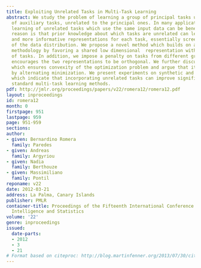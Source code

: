 ```yaml
---
title: Exploiting Unrelated Tasks in Multi-Task Learning
abstract: We study the problem of learning a group of principal tasks using a group
  of auxiliary tasks, unrelated to the principal ones. In many applications, joint
  learning of unrelated tasks which use the same input data can be beneficial. The
  reason is that prior knowledge about which tasks are unrelated can lead to sparser
  and more informative representations for each task, essentially screening out idiosyncrasies
  of the data distribution. We propose a novel method which builds on a prior multitask
  methodology by favoring a shared low dimensional  representation within each group
  of tasks. In addition, we impose a penalty on tasks from different groups which
  encourages the two representations to be orthogonal. We further discuss a condition
  which ensures convexity of the optimization problem and argue that it can be solved
  by alternating minimization. We present experiments on synthetic and real data,
  which indicate that incorporating unrelated tasks can improve significantly over
  standard multi-task learning methods.
pdf: http://jmlr.org/proceedings/papers/v22/romera12/romera12.pdf
layout: inproceedings
id: romera12
month: 0
firstpage: 951
lastpage: 959
page: 951-959
sections: 
author:
- given: Bernardino Romera
  family: Paredes
- given: Andreas
  family: Argyriou
- given: Nadia
  family: Berthouze
- given: Massimiliano
  family: Pontil
reponame: v22
date: 2012-03-21
address: La Palma, Canary Islands
publisher: PMLR
container-title: Proceedings of the Fifteenth International Conference on Artificial
  Intelligence and Statistics
volume: '22'
genre: inproceedings
issued:
  date-parts:
  - 2012
  - 3
  - 21
# Format based on citeproc: http://blog.martinfenner.org/2013/07/30/citeproc-yaml-for-bibliographies/
---
```

